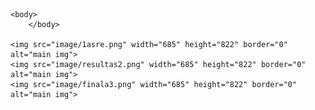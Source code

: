 <!DOCTYPE html>
<html lang="en">
    
<title>J's Results</title>
    
    <body>
        </body>

    <img src="image/1asre.png" width="685" height="822" border="0" alt="main img">
    <img src="image/resultas2.png" width="685" height="822" border="0" alt="main img">
    <img src="image/finala3.png" width="685" height="822" border="0" alt="main img">


</html>
